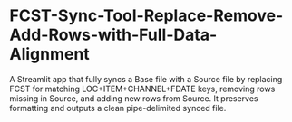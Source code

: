 # FCST-Sync-Tool-Replace-Remove-Add-Rows-with-Full-Data-Alignment
A Streamlit app that fully syncs a Base file with a Source file by replacing FCST for matching LOC+ITEM+CHANNEL+FDATE keys, removing rows missing in Source, and adding new rows from Source. It preserves formatting and outputs a clean pipe-delimited synced file.
